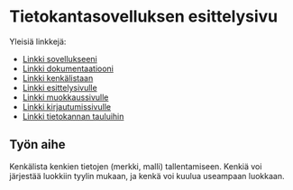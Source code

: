 # Tietokantasovelluksen esittelysivu

Yleisiä linkkejä:

* [Linkki sovellukseeni](http://swpesone.users.cs.helsinki.fi/muistilista/)
* [Linkki dokumentaatiooni](https://github.com/swpesone/Muistilista/blob/master/doc/dokumentaatio.pdf)
* [Linkki kenkälistaan](http://swpesone.users.cs.helsinki.fi/muistilista/shoe)
* [Linkki esittelysivulle](http://swpesone.users.cs.helsinki.fi/muistilista/shoe/1)
* [Linkki muokkaussivulle](http://swpesone.users.cs.helsinki.fi/muistilista/shoe/2)
* [Linkki kirjautumissivulle](http://swpesone.users.cs.helsinki.fi/muistilista/login)
* [Linkki tietokannan tauluihin](http://swpesone.users.cs.helsinki.fi/muistilista/tietokantayhteys)

## Työn aihe

Kenkälista kenkien tietojen (merkki, malli) tallentamiseen. Kenkiä voi järjestää luokkiin tyylin mukaan, ja kenkä voi kuulua useampaan luokkaan.
